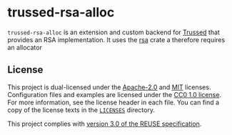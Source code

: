 <!--
Copyright (C) Nitrokey GmbH
SPDX-License-Identifier: CC0-1.0
-->

# trussed-rsa-alloc

`trussed-rsa-alloc` is an extension and custom backend for [Trussed][] that provides an RSA implementation.
It uses the [rsa][] crate a therefore requires an allocator

[Trussed]: https://github.com/trussed-dev/trussed
[rsa]: https://crates.io/crates/rsa

## License

This project is dual-licensed under the [Apache-2.0][] and [MIT][] licenses.
Configuration files and examples are licensed under the [CC0 1.0
license][CC0-1.0].  For more information, see the license header in each file.
You can find a copy of the license texts in the [`LICENSES`](./LICENSES)
directory.

[Apache-2.0]: https://opensource.org/licenses/Apache-2.0
[MIT]: https://opensource.org/licenses/MIT
[CC0-1.0]: https://creativecommons.org/publicdomain/zero/1.0/

This project complies with [version 3.0 of the REUSE specification][reuse].

[reuse]: https://reuse.software/practices/3.0/
